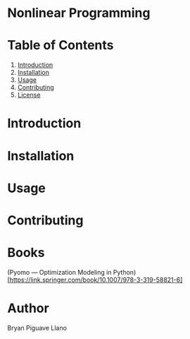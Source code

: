 # Nonlinear Programming

# Table of Contents

1. [Introduction](#introduction)
2. [Installation](#installation)
3. [Usage](#usage)
4. [Contributing](#contributing)
5. [License](#license)

# Introduction 
# Installation
# Usage 
# Contributing

# Books 
(Pyomo — Optimization Modeling in Python)[https://link.springer.com/book/10.1007/978-3-319-58821-6]




# Author 
Bryan Piguave Llano
